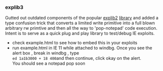 ### explib3 
Gutted out outdated components of the popular [explib2](https://github.com/tombkeeper/explib2) [library](https://www.slideshare.net/xiong120/exploit-ie-using-scriptable-active-x-controls-version-english) and added a type confusion trick that converts a limited write primitive into a full blown arbitrary rw primtive and then all the way to 'pop-notepad' code execution. 
<br> Intent is to serve as a quick plug and play library to test/debug IE exploits. 

* check example.html to see how to embed this in your exploits 
* run example.html in IE 11 while attached to windbg. Once you see the alert box , break in windbg , type 
<br> `ed 1a1b3000 + 18 400`and then continue, click okay on the alert. <br>
You should see a notepad pop soon